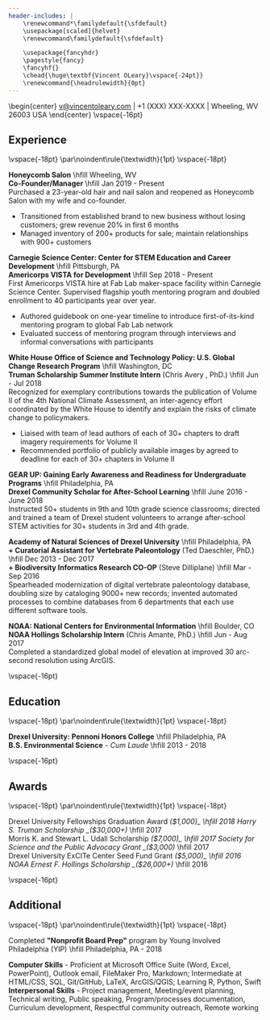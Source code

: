 ```yaml
---
header-includes: |
    \renewcommand*\familydefault{\sfdefault} 
    \usepackage[scaled]{helvet}
    \renewcommand\familydefault{\sfdefault} 

    \usepackage{fancyhdr}
    \pagestyle{fancy}
    \fancyhf{}
    \chead{\huge\textbf{Vincent OLeary}\vspace{-24pt}}
    \renewcommand{\headrulewidth}{0pt}
--- 
```

\begin{center}
v@vincentoleary.com | +1 (XXX) XXX-XXXX | Wheeling, WV 26003 USA
\end{center}
\vspace{-16pt}

## Experience  
\vspace{-18pt}
\par\noindent\rule{\textwidth}{1pt}
\vspace{-18pt}

__Honeycomb Salon__ \hfill Wheeling, WV  
__Co-Founder/Manager__ \hfill Jan 2019 - Present  
Purchased a 23-year-old hair and nail salon and reopened as Honeycomb Salon with my wife and co-founder. 

+ Transitioned from established brand to new business without losing customers; grew revenue 20% in first 6 months
+ Managed inventory of 200+ products for sale; maintain relationships with 900+ customers

__Carnegie Science Center: Center for STEM Education and Career Development__ \hfill Pittsburgh, PA  
__Americorps VISTA for Development__ \hfill Sep 2018 - Present  
First Americorps VISTA hire at Fab Lab maker-space facility within Carnegie Science Center. Supervised flagship youth mentoring program and doubled enrollment to 40 participants year over year.

+ Authored guidebook on one-year timeline to introduce first-of-its-kind mentoring program to global Fab Lab network
+ Evaluated success of mentoring program through interviews and informal conversations with participants

__White House Office of Science and Technology Policy: U.S. Global Change Research Program__ \hfill Washington, DC  
__Truman Scholarship Summer Institute Intern__ (Chris Avery , PhD.) \hfill Jun - Jul 2018   
Recognized for exemplary contributions towards the publication of Volume II of the 4th National Climate Assessment, an inter-agency effort coordinated by the White House to identify and explain the risks of climate change to policymakers.  

+ Liaised with team of lead authors of each of 30+ chapters to draft imagery requirements for Volume II
+ Recommended portfolio of publicly available images by agreed to deadline for each of 30+ chapters in Volume II

__GEAR UP: Gaining Early Awareness and Readiness for Undergraduate Programs__ \hfill Philadelphia, PA  
__Drexel Community Scholar for After-School Learning__ \hfill June 2016 - June 2018  
Instructed 50+ students in 9th and 10th grade science classrooms; directed and trained a team of Drexel student volunteers to arrange after-school STEM activities for 30+ students in 3rd and 4th grade.

__Academy of Natural Sciences of Drexel University__ \hfill Philadelphia, PA  
__+ Curatorial Assistant for Vertebrate Paleontology__ (Ted Daeschler, PhD.) \hfill Dec 2013 - Dec 2017  
__+ Biodiversity Informatics Research CO-OP__ (Steve Dilliplane) \hfill Mar - Sep 2016  
Spearheaded modernization of digital vertebrate paleontology database, doubling size by cataloging 9000+ new records; invented automated processes to combine databases from 6 departments that each use different software tools.

__NOAA: National Centers for Environmental Information__ \hfill Boulder, CO  
__NOAA Hollings Scholarship Intern__ (Chris Amante, PhD.) \hfill Jun - Aug 2017  
Completed a standardized global model of elevation at improved 30 arc-second resolution using ArcGIS.

\vspace{-16pt}

## Education
\vspace{-18pt}
\par\noindent\rule{\textwidth}{1pt}
\vspace{-18pt}

__Drexel University: Pennoni Honors College__ \hfill Philadelphia, PA  
__B.S. Environmental Science__ - _Cum Laude_ \hfill  2013 - 2018

\vspace{-16pt}

## Awards
\vspace{-18pt}
\par\noindent\rule{\textwidth}{1pt}
\vspace{-18pt}

Drexel University Fellowships Graduation Award _($1,000)_ \hfill 2018    
Harry S. Truman Scholarship _($30,000+)_ \hfill 2017  
Morris K. and Stewart L. Udall Scholarship _($7,000)_ \hfill 2017  
Society for Science and the Public Advocacy Grant _($3,000)_ \hfill 2017  
Drexel University ExCITe Center Seed Fund Grant _($5,000)_ \hfill 2016  
NOAA Ernest F. Hollings Scholarship _($26,000+)_ \hfill 2016

\vspace{-16pt}

## Additional
\vspace{-18pt}
\par\noindent\rule{\textwidth}{1pt}
\vspace{-18pt}

Completed __"Nonprofit Board Prep"__ program by Young Involved Philadelphia (YIP) \hfill Philadelphia, PA - 2018  
  
__Computer Skills__ - Proficient at Microsoft Office Suite (Word, Excel, PowerPoint), Outlook email, FileMaker Pro, Markdown; Intermediate at HTML/CSS, SQL, Git/GitHub, LaTeX, ArcGIS/QGIS; Learning R, Python, Swift   
__Interpersonal Skills__ - Project management, Meeting/event planning, Technical writing, Public speaking, Program/processes documentation, Curriculum development, Respectful community outreach, Remote working
